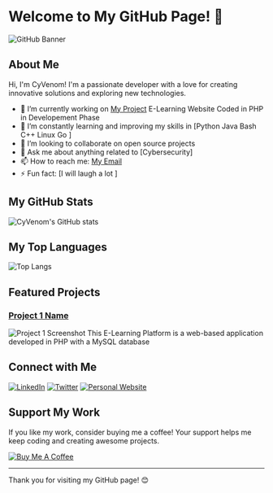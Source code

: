 # Welcome to My GitHub Page! 👋

![GitHub Banner](https://your-image-url.com/banner.png)

## About Me

Hi, I'm CyVenom! I'm a passionate developer with a love for creating innovative solutions and exploring new technologies. 

- 🔭 I’m currently working on [My Project](https://github.com/CyVenom/E_Learning_Platform) E-Learning Website Coded in PHP in Developement Phase
- 🌱 I’m constantly learning and improving my skills in [Python Java Bash C++ Linux Go ]
- 👯 I’m looking to collaborate on open source projects
- 💬 Ask me about anything related to [Cybersecurity]
- 📫 How to reach me: [My Email](mailto:raojerryjeremiah436@gmail.com)
- ⚡ Fun fact: [I will laugh a lot ]

## My GitHub Stats

![CyVenom's GitHub stats](https://github-readme-stats.vercel.app/api?username=CyVenom&show_icons=true&theme=radical)

## My Top Languages

![Top Langs](https://github-readme-stats.vercel.app/api/top-langs/?username=CyVenom&layout=compact&theme=radical)

## Featured Projects

### [Project 1 Name](https://github.com/CyVenom/E_Learning_Platform)
![Project 1 Screenshot](![image](https://github.com/user-attachments/assets/c8695d14-d668-480a-9452-f82f7c42b195)
)
This E-Learning Platform is a web-based application developed in PHP with a MySQL database


## Connect with Me

[![LinkedIn](https://img.shields.io/badge/LinkedIn-blue?style=for-the-badge&logo=linkedin)](https://www.linkedin.com/in/yourusername/)
[![Twitter](https://img.shields.io/badge/Twitter-blue?style=for-the-badge&logo=twitter)](https://twitter.com/yourusername/)
[![Personal Website](https://img.shields.io/badge/Website-blue?style=for-the-badge&logo=google)](https://yourwebsite.com)

## Support My Work

If you like my work, consider buying me a coffee! Your support helps me keep coding and creating awesome projects.

[![Buy Me A Coffee](https://img.shields.io/badge/Buy_Me_A_Coffee-yellow?style=for-the-badge&logo=buy-me-a-coffee)]()

---

Thank you for visiting my GitHub page! 😊
